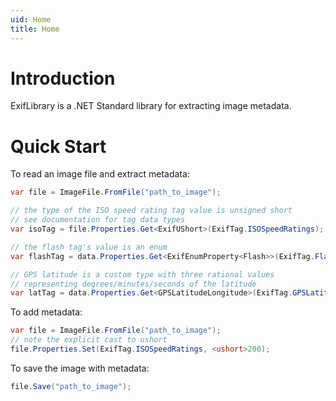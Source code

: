 ```yaml
---
uid: Home
title: Home
---
```

# Introduction #

ExifLibrary is a .NET Standard library for extracting image metadata.

# Quick Start #

To read an image file and extract metadata:

```cs
var file = ImageFile.FromFile("path_to_image");

// the type of the ISO speed rating tag value is unsigned short
// see documentation for tag data types
var isoTag = file.Properties.Get<ExifUShort>(ExifTag.ISOSpeedRatings);

// the flash tag's value is an enum
var flashTag = data.Properties.Get<ExifEnumProperty<Flash>>(ExifTag.Flash);

// GPS latitude is a custom type with three rational values
// representing degrees/minutes/seconds of the latitude 
var latTag = data.Properties.Get<GPSLatitudeLongitude>(ExifTag.GPSLatitude);
```

To add metadata:

```cs
var file = ImageFile.FromFile("path_to_image");
// note the explicit cast to ushort
file.Properties.Set(ExifTag.ISOSpeedRatings, <ushort>200);
```

To save the image with metadata:
```cs
file.Save("path_to_image");
```